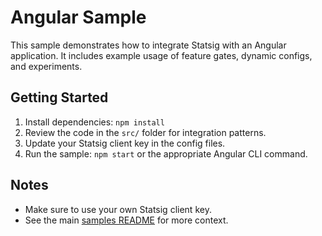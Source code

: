 # Angular Sample

This sample demonstrates how to integrate Statsig with an Angular application. It includes example usage of feature gates, dynamic configs, and experiments.

## Getting Started

1. Install dependencies: `npm install`
2. Review the code in the `src/` folder for integration patterns.
3. Update your Statsig client key in the config files.
4. Run the sample: `npm start` or the appropriate Angular CLI command.

## Notes

- Make sure to use your own Statsig client key.
- See the main [samples README](../README.md) for more context.
